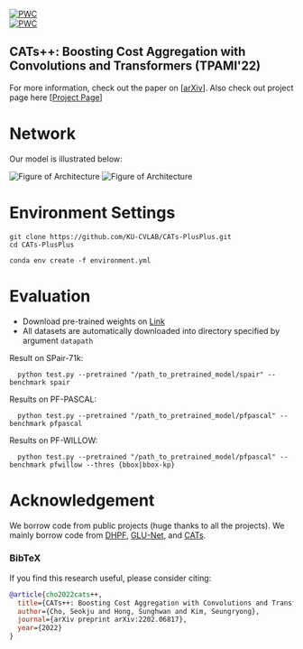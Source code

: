 [![PWC](https://img.shields.io/endpoint.svg?url=https://paperswithcode.com/badge/cats-boosting-cost-aggregation-with/semantic-correspondence-on-pf-pascal)](https://paperswithcode.com/sota/semantic-correspondence-on-pf-pascal?p=cats-boosting-cost-aggregation-with)
<br>
[![PWC](https://img.shields.io/endpoint.svg?url=https://paperswithcode.com/badge/cats-boosting-cost-aggregation-with/semantic-correspondence-on-spair-71k)](https://paperswithcode.com/sota/semantic-correspondence-on-spair-71k?p=cats-boosting-cost-aggregation-with)

## CATs++: Boosting Cost Aggregation with Convolutions and Transformers (TPAMI'22)
For more information, check out the paper on [[arXiv](https://arxiv.org/abs/2202.06817)]. Also check out project page here [[Project Page](https://ku-cvlab.github.io/CATs-PlusPlus-Project-Page/)]

# Network

Our model is illustrated below:

![Figure of Architecture](/images/ARCH1.png)
![Figure of Architecture](/images/ARCH2.png)

# Environment Settings
```
git clone https://github.com/KU-CVLAB/CATs-PlusPlus.git
cd CATs-PlusPlus

conda env create -f environment.yml
```

# Evaluation
- Download pre-trained weights on [Link](https://koreaoffice-my.sharepoint.com/:f:/g/personal/seokju_cho_korea_ac_kr/EhRVGtqv611CuYFFW-YiLhwB6un0ubPdN3dYgsraMDn-NA?e=aQdenK)
- All datasets are automatically downloaded into directory specified by argument `datapath`

Result on SPair-71k:

      python test.py --pretrained "/path_to_pretrained_model/spair" --benchmark spair

Results on PF-PASCAL:

      python test.py --pretrained "/path_to_pretrained_model/pfpascal" --benchmark pfpascal

Results on PF-WILLOW:

      python test.py --pretrained "/path_to_pretrained_model/pfpascal" --benchmark pfwillow --thres {bbox|bbox-kp}

# Acknowledgement <a name="Acknowledgement"></a>

We borrow code from public projects (huge thanks to all the projects). We mainly borrow code from  [DHPF](https://github.com/juhongm999/dhpf), [GLU-Net](https://github.com/PruneTruong/GLU-Net), and [CATs](https://github.com/SunghwanHong/Cost-Aggregation-transformers). 
### BibTeX
If you find this research useful, please consider citing:
````BibTeX
@article{cho2022cats++,
  title={CATs++: Boosting Cost Aggregation with Convolutions and Transformers},
  author={Cho, Seokju and Hong, Sunghwan and Kim, Seungryong},
  journal={arXiv preprint arXiv:2202.06817},
  year={2022}
}
````
